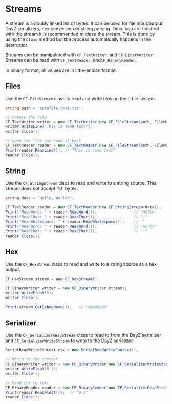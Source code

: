 # Streams

A stream is a doubly linked list of bytes. It can be used for file input/output, DayZ serializers, hex conversion or string parsing. Once you are finished with the stream it is recommended to close the stream. This is done by using the `Close` method but the process automatically happens in the destructor.

Streams can be manipulated with `CF_TextWriter`, and `CF_BinaryWriter`. Streams can be read with `CF_TextReader`, and`CF_BinaryReader`.

In binary format, all values are in little-endian format.

## Files

Use the `CF_FileStream` class to read and write files on the a file system. 

```csharp
string path = "$profile:test.txt";

// Create the file
CF_TextWriter writer = new CF_TextWriter(new CF_FileStream(path, FileMode.WRITE));
writer.WriteLine("This is some text");
writer.Close();

// Open the file and read it back
CF_TextReader reader = new CF_TextReader(new CF_FileStream(path, FileMode.READ));
Print(reader.ReadLine()); // "This is some text"
reader.Close();
```

## String

Use the `CF_StringStream` class to read and write to a string source. This stream does not accept '\0' bytes.

```csharp
string data = "Hello, World!";

CF_TextReader reader = new CF_TextReader(new CF_StringStream(data));
Print("ReadWord: " + reader.ReadWord());				// "Hello"
Print("ReadChar: " + reader.ReadChar());				// ","
Print("ReadWhitespace: " + reader.ReadWhitespace());	// ""
Print("ReadWord: " + reader.ReadWord());				// "World"
Print("ReadChar: " + reader.ReadChar());				// "!"
reader.Close();
```

## Hex

Use the `CF_HexStream` class to read and write to a string source as a hex output.

```csharp
CF_HexStream stream = new CF_HexStream();

CF_BinaryWriter writer = new CF_BinaryWriter(stream);
writer.WriteFloat(5);
writer.Close();

Print(stream.GetDebugName());	// "40A00000"
```

## Serializer

Use the `CF_SerializerReadStream` class to read to from the DayZ serializer and `CF_SerializerWriteStream` to write to the DayZ serializer.

```csharp
ScriptReadWriteContext ctx = new ScriptReadWriteContext();

// Write to the context
CF_BinaryWriter writer = new CF_BinaryWriter(new CF_SerializerWriteStream(ctx.GetWriteContext()));
writer.WriteFloat(0.1);
writer.Close();

// Read the context
CF_BinaryReader reader = new CF_BinaryReader(new CF_SerializerReadStream(ctx.GetReadContext()));
Print(reader.ReadFloat());	// "0.1"
reader.Close();
```
